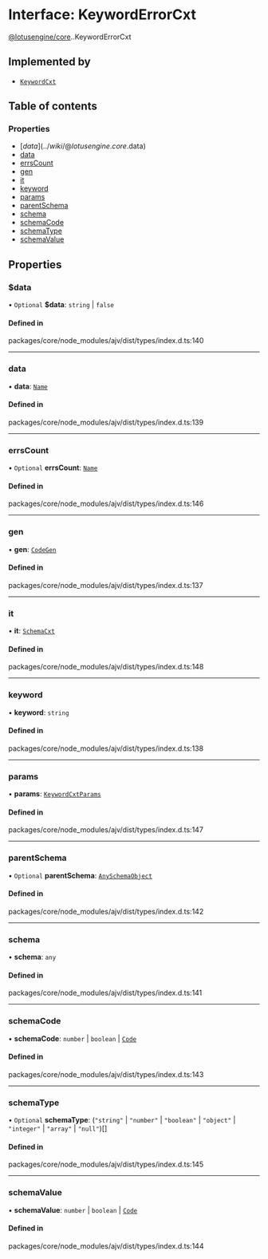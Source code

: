# Interface: KeywordErrorCxt

[@lotusengine/core](../wiki/@lotusengine.core).[<internal>](../wiki/@lotusengine.core.%3Cinternal%3E).KeywordErrorCxt

## Implemented by

- [`KeywordCxt`](../wiki/@lotusengine.core.%3Cinternal%3E.KeywordCxt)

## Table of contents

### Properties

- [$data](../wiki/@lotusengine.core.%3Cinternal%3E.KeywordErrorCxt#$data)
- [data](../wiki/@lotusengine.core.%3Cinternal%3E.KeywordErrorCxt#data)
- [errsCount](../wiki/@lotusengine.core.%3Cinternal%3E.KeywordErrorCxt#errscount)
- [gen](../wiki/@lotusengine.core.%3Cinternal%3E.KeywordErrorCxt#gen)
- [it](../wiki/@lotusengine.core.%3Cinternal%3E.KeywordErrorCxt#it)
- [keyword](../wiki/@lotusengine.core.%3Cinternal%3E.KeywordErrorCxt#keyword)
- [params](../wiki/@lotusengine.core.%3Cinternal%3E.KeywordErrorCxt#params)
- [parentSchema](../wiki/@lotusengine.core.%3Cinternal%3E.KeywordErrorCxt#parentschema)
- [schema](../wiki/@lotusengine.core.%3Cinternal%3E.KeywordErrorCxt#schema)
- [schemaCode](../wiki/@lotusengine.core.%3Cinternal%3E.KeywordErrorCxt#schemacode)
- [schemaType](../wiki/@lotusengine.core.%3Cinternal%3E.KeywordErrorCxt#schematype)
- [schemaValue](../wiki/@lotusengine.core.%3Cinternal%3E.KeywordErrorCxt#schemavalue)

## Properties

### $data

• `Optional` **$data**: `string` \| ``false``

#### Defined in

packages/core/node_modules/ajv/dist/types/index.d.ts:140

___

### data

• **data**: [`Name`](../wiki/@lotusengine.core.%3Cinternal%3E.Name)

#### Defined in

packages/core/node_modules/ajv/dist/types/index.d.ts:139

___

### errsCount

• `Optional` **errsCount**: [`Name`](../wiki/@lotusengine.core.%3Cinternal%3E.Name)

#### Defined in

packages/core/node_modules/ajv/dist/types/index.d.ts:146

___

### gen

• **gen**: [`CodeGen`](../wiki/@lotusengine.core.%3Cinternal%3E.CodeGen)

#### Defined in

packages/core/node_modules/ajv/dist/types/index.d.ts:137

___

### it

• **it**: [`SchemaCxt`](../wiki/@lotusengine.core.%3Cinternal%3E.SchemaCxt)

#### Defined in

packages/core/node_modules/ajv/dist/types/index.d.ts:148

___

### keyword

• **keyword**: `string`

#### Defined in

packages/core/node_modules/ajv/dist/types/index.d.ts:138

___

### params

• **params**: [`KeywordCxtParams`](../wiki/@lotusengine.core.%3Cinternal%3E#keywordcxtparams)

#### Defined in

packages/core/node_modules/ajv/dist/types/index.d.ts:147

___

### parentSchema

• `Optional` **parentSchema**: [`AnySchemaObject`](../wiki/@lotusengine.core.%3Cinternal%3E#anyschemaobject)

#### Defined in

packages/core/node_modules/ajv/dist/types/index.d.ts:142

___

### schema

• **schema**: `any`

#### Defined in

packages/core/node_modules/ajv/dist/types/index.d.ts:141

___

### schemaCode

• **schemaCode**: `number` \| `boolean` \| [`Code`](../wiki/@lotusengine.core.%3Cinternal%3E#code)

#### Defined in

packages/core/node_modules/ajv/dist/types/index.d.ts:143

___

### schemaType

• `Optional` **schemaType**: (``"string"`` \| ``"number"`` \| ``"boolean"`` \| ``"object"`` \| ``"integer"`` \| ``"array"`` \| ``"null"``)[]

#### Defined in

packages/core/node_modules/ajv/dist/types/index.d.ts:145

___

### schemaValue

• **schemaValue**: `number` \| `boolean` \| [`Code`](../wiki/@lotusengine.core.%3Cinternal%3E#code)

#### Defined in

packages/core/node_modules/ajv/dist/types/index.d.ts:144
